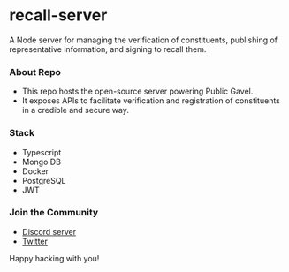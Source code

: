 # recall-server
A Node server for managing the verification of constituents, publishing of representative information, and signing to recall them.

### About Repo
- This repo hosts the open-source server powering Public Gavel.
- It exposes APIs to facilitate verification and registration of constituents in a credible and secure way.

### Stack
- Typescript
- Mongo DB
- Docker
- PostgreSQL
- JWT

### Join the Community
- [Discord server](https://discord.gg/v6TYzfuZc8)
- [Twitter]()

Happy hacking with you!
